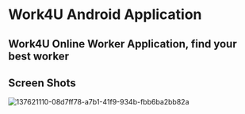 # Work4U Android Application
## Work4U Online Worker Application, find your best worker
## Screen Shots
![137621110-08d7ff78-a7b1-41f9-934b-fbb6ba2bb82a](https://user-images.githubusercontent.com/28274092/160049785-3258344b-4ca2-466a-a069-b08f98d40cce.jpg)

